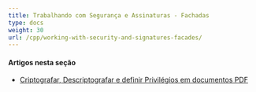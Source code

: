 ```yaml
---
title: Trabalhando com Segurança e Assinaturas - Fachadas
type: docs
weight: 30
url: /cpp/working-with-security-and-signatures-facades/
---
```

#### **Artigos nesta seção**

- [Criptografar, Descriptografar e definir Privilégios em documentos PDF](/pdf/cpp/encrypt-decrypt-and-set-privileges-on-pdf-documents/)